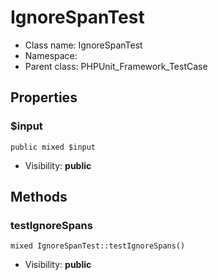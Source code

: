 IgnoreSpanTest
===============






* Class name: IgnoreSpanTest
* Namespace: 
* Parent class: PHPUnit_Framework_TestCase





Properties
----------


### $input

    public mixed $input





* Visibility: **public**


Methods
-------


### testIgnoreSpans

    mixed IgnoreSpanTest::testIgnoreSpans()





* Visibility: **public**



